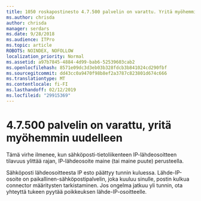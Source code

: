 ```yaml
---
title: 1050 roskapostinesto 4.7.500 palvelin on varattu. Yritä myöhemmin uudelleen [XXX.XXX.XXX.XXX]-
ms.author: chrisda
author: chrisda
manager: serdars
ms.date: 9/28/2018
ms.audience: ITPro
ms.topic: article
ROBOTS: NOINDEX, NOFOLLOW
localization_priority: Normal
ms.assetid: a97b7845-4884-4d99-bab6-52539603cab2
ms.openlocfilehash: 8571e09dc3d3eb03b328fdcb3b841024cd290fbf
ms.sourcegitcommit: dd43cc0a9470f98b8ef2a3787c823801d674c666
ms.translationtype: MT
ms.contentlocale: fi-FI
ms.lasthandoff: 02/12/2019
ms.locfileid: "29915369"
---
```

# <a name="47500-server-busy-please-try-again-later"></a>4.7.500 palvelin on varattu, yritä myöhemmin uudelleen

Tämä virhe ilmenee, kun sähköposti-tietoliikenteen IP-lähdeosoitteen tilavuus ylittää rajan, IP-lähdeosoite maine (tai maine puute) perusteella.
  
Sähköposti lähdeosoitteesta IP esto päättyy tunnin kuluessa. Lähde-IP-osoite on paikallinen-sähköpostipalvelin, joka kuuluu sinulle, postin kulkua connector määritysten tarkistaminen. Jos ongelma jatkuu yli tunnin, ota yhteyttä tukeen pyytää poikkeuksen lähde-IP-osoitteelle.
  

